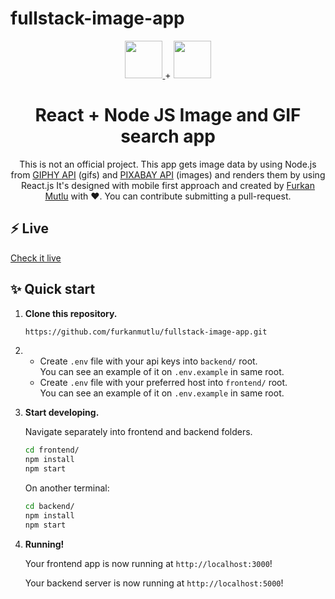# fullstack-image-app

<p align="center">
  <a href="https://reactjs.org/">
  <img src="https://reactjs.org/logo-og.png" height="60">
  </a>
  +
  <img src="https://cdn.pixabay.com/photo/2015/04/23/17/41/node-js-736399_960_720.png" height="60">
</p>
<h1 align="center">
  React + Node JS Image and GIF search app
</h1>
<p align="center">
  This is not an official project. This app gets image data by using Node.js from <a href="https://developers.giphy.com/">GIPHY API</a> (gifs) 
  and <a href="https://pixabay.com/api/docs/">PIXABAY API</a> (images) and renders them by using React.js
  It's designed with mobile first approach and created by <a href="https://furkanmutlu.com/">Furkan Mutlu</a> with ❤️.
  You can contribute submitting a pull-request.
</p>

## ⚡️ Live
  [Check it live](https://fullstack-image-app.netlify.app/)

## ✨ Quick start

1.  **Clone this repository.**

    ```sh
    https://github.com/furkanmutlu/fullstack-image-app.git
    ```
    
2. - Create `.env` file with your api keys into `backend/` root. <br> You can see an example of it on `.env.example` in same root.
    - Create `.env` file with your preferred host into `frontend/` root. <br> You can see an example of it on `.env.example` in same root.<br>

3.  **Start developing.**

    Navigate separately into frontend and backend folders.

    ```sh
    cd frontend/
    npm install
    npm start
    ```
    
    On another terminal:
    ```sh
    cd backend/
    npm install
    npm start
    ```

3.  **Running!**

    Your frontend app is now running at `http://localhost:3000`!
    
    Your backend server is now running at `http://localhost:5000`!
